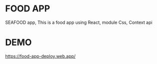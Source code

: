 # FOOD APP
SEAFOOD app, 
 This is a food app using React, module Css, Context api

# DEMO
https://food-app-deploy.web.app/

